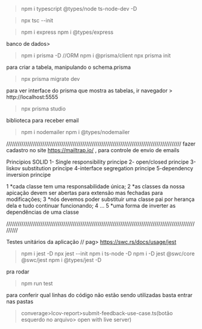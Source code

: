 > npm i typescript @types/node ts-node-dev -D

> npx tsc --init

> npm i express
> npm i @types/express

banco de dados>

> npm i prisma -D //ORM
> npm i @prisma/client
> npx prisma init

para criar a tabela, manipulando o schema.prisma

> npx prisma migrate dev

para ver interface do prisma que mostra as tabelas, ir navegador > http://localhost:5555

> npx prisma studio

biblioteca para receber email

> npm i nodemailer
> npm i @types/nodemailer

////////////////////////////////////////////////////////////////////////////////////////////
fazer cadastro no site https://mailtrap.io/ , para controle de envio de emails

Principios SOLID
1- Single responsibility principe
2- open/closed principe
3-liskov substitution principe
4-interface segregation principe
5-dependency inversion principe

1 *cada classe tem uma responsabilidade única;
2 *as classes da nossa apicação devem ser abertas para extensão mas fechadas para modificações;
3 *nós devemos poder substituir uma classe pai por herança dela e tudo continuar funcionando;
4 ...
5 *uma forma de inverter as dependências de uma classe

/////////////////////////////////////////////////////////////////////////////////////////////////////////

Testes unitários da aplicação // pag> https://swc.rs/docs/usage/jest

> npm i jest -D
> npx jest --init
> npm i ts-node -D
> npm i -D jest @swc/core @swc/jest
> npm i @types/jest -D

pra rodar

> npm run test

para conferir qual linhas do código não estão sendo utilizadas basta entrar nas pastas

> converage>Icov-report>submit-feedback-use-case.ts(botão esquerdo no arquivo> open with live server)
